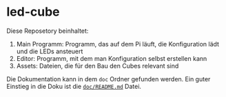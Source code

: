 # led-cube

Diese Reposetory beinhaltet:
1. Main Programm: Programm, das auf dem Pi läuft, die Konfiguration lädt und die LEDs ansteuert
2. Editor: Programm, mit dem man Konfiguration selbst erstellen kann
3. Assets: Dateien, die für den Bau den Cubes relevant sind

Die Dokumentation kann in dem `doc` Ordner gefunden werden.
Ein guter Einstieg in die Doku ist die [`doc/README.md`](./doc/README.md) Datei.

